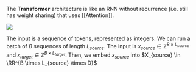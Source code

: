 The **Transformer** architecture is like an RNN without recurrence (i.e. still has weight sharing) that uses [[Attention]]. 

![](https://i.stack.imgur.com/eAKQu.png)

The input is a sequence of tokens, represented as integers. We can run a batch of $B$ sequences of length $L_{source}$. The input is $x_{source} \in \mathbb{Z}^{B \times L_{source}}$ and $x_{target} \in \mathbb{Z}^{B \times L_{target}}$. Then, we embed $x_{source}$ into $X_{source} \in \RR^{B \times L_{source} \times D}$